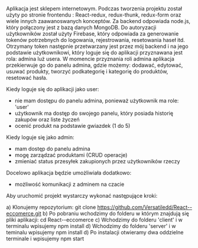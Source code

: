 Aplikacja jest sklepem internetowym. Podczas tworzenia projektu został użyty po stronie frontendu : React-redux, redux-thunk, redux-form oraz wiele innych zaawanoswanych konceptów. Za backend odpowiada node.js, który połączony jest z bazą danych MongoDB. Do autoryzacji użytkowników został użyty Firebase, który odpowiada za generowanie tokenów potrzebnych do logowania, rejestrowania, resetowania haseł itd. Otrzymany token następnie przetwarzany jest przez mój backend i na jego podstawie użytkownikowi, który loguje się do aplikacji przyznawana jest rola: admina luż usera. W momencie przyznania roli admina aplikacja przekierwuje go do panelu admina, gdzie możemy: dodawać, edytować, usuwać produkty, tworzyć podkategorię i kategorię do produktów, resetować hasła.

Kiedy loguje się do aplikacji jako user:

- nie mam dostępu do panelu admina, ponieważ użytkownik ma role: 'user'
- użytkownik ma dostęp do swojego panelu, który posiada historię zakupów oraz liste życzeń 
- ocenić produkt na podstawie gwiazdek (1 do 5)

Kiedy loguje się jako admin:
- mam dostęp do panelu admina
- mogę zarządzać produktami (CRUD operacje) 
- zmieniać status przesyłek zakupionych przez użytkowników rzeczy

Docelowo aplikacja będzie umożliwiała dodatkowo:

- możliwość komunikacji z adminem na czacie

Aby uruchomić projekt wystarczy wykonać następujące kroki:

a) Klonujemy repozytorium: git clone https://github.com/Versatiledd/React--eccomerce.git
b) Po pobraniu wchodzimy do folderu w którym znajdują się pliki aplikacji: cd React--eccomerce
c) Wchodzimy do folderu 'client' i w terminalu wpisujemy npm install
d) Wchodzimy do folderu 'server' i w teminalu wpisujemy npm install
d) Po instalacji otwieramy dwa oddzielne terminale i wpisujemy npm start

